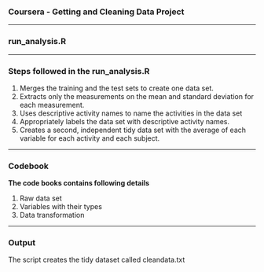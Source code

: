 
### Coursera - Getting and Cleaning Data Project 
***************************************************************************************************************************************************
### run_analysis.R
***************************************************************************************************************************************************

### Steps followed in the run_analysis.R  

1. Merges the training and the test sets to create one data set.
2. Extracts only the measurements on the mean and standard deviation for each measurement. 
3. Uses descriptive activity names to name the activities in the data set
4. Appropriately labels the data set with descriptive activity names. 
5. Creates a second, independent tidy data set with the average of each variable for each activity and each subject.

***************************************************************************************************************************************************

### Codebook 

**The code books contains following details**

1. Raw data set
2. Variables with their types
3. Data transformation

***************************************************************************************************************************************************

### Output

The script creates the tidy dataset called cleandata.txt
